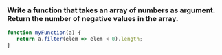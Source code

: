 ### Write a function that takes an array of numbers as argument. Return the number of negative values in the array.

```js
function myFunction(a) {
   return a.filter(elem => elem < 0).length;
}
```
